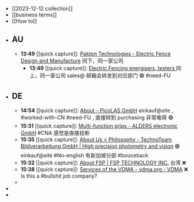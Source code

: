 - [[2023-12-12 collection]]
- [[business terms]]
- [[How to]]
- ## AU
	- **13:49** [[quick capture]]:  [Pakton Technologies - Electric Fence Design and Manufacture](https://www.pakton.com.au/index.php) 同下，同一家公司
		- **13:49** [[quick capture]]:  [Electric Fencing energisers, testers ](https://www.jva-fence.com.au/) 同上，同一家公司  sales@ 邮箱会转发到对应部门 🟢 #need-FU
- ## DE
	- **14:54** [[quick capture]]:  [About - PicoLAS GmbH](https://www.picolas.de/en/about-us/) einkauf@site , #worked-with-CN #need-FU  , 直接转到 purchasing 非常难得 🟢
	- **15:31** [[quick capture]]:  [Multi-function grips - ALDERS electronic GmbH](https://alders.de/en/products/multi-function-grips/) #CNA 感觉是直接挂断
	- **15:35** [[quick capture]]:  [About Us > Philosophy - TechnoTeam Bildverarbeitung GmbH | High precision photometry and vision](https://www.technoteam.de/main/about_us/philosophy/index_eng.html) 🟢 einkauf@site #No-english 有新加坡分部 #bouceback
	- **15:32** [[quick capture]]:  [About FSP | FSP TECHNOLOGY INC.](https://www.fsp-ps.de/es/AboutFSP.html) 台湾 ❌
	- **15:38** [[quick capture]]:  [Services of the VDMA - vdma.org - VDMA](https://www.vdma.org/services) ❌ Is this a #bullshit job company?
	-
-
-